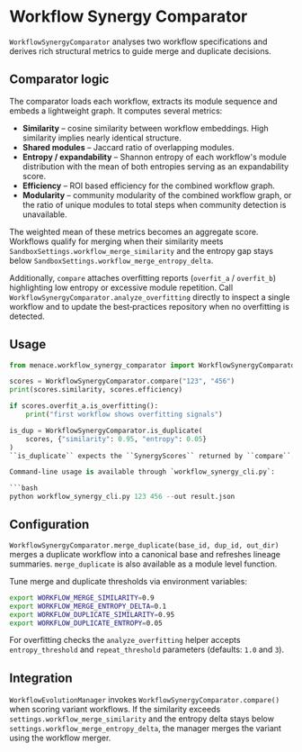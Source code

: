 # Workflow Synergy Comparator

`WorkflowSynergyComparator` analyses two workflow specifications and derives
rich structural metrics to guide merge and duplicate decisions.

## Comparator logic

The comparator loads each workflow, extracts its module sequence and embeds a
lightweight graph.  It computes several metrics:

- **Similarity** – cosine similarity between workflow embeddings.  High
  similarity implies nearly identical structure.
- **Shared modules** – Jaccard ratio of overlapping modules.
- **Entropy / expandability** – Shannon entropy of each workflow's module
  distribution with the mean of both entropies serving as an expandability
  score.
- **Efficiency** – ROI based efficiency for the combined workflow graph.
 - **Modularity** – community modularity of the combined workflow graph, or the
   ratio of unique modules to total steps when community detection is
   unavailable.

The weighted mean of these metrics becomes an aggregate score.  Workflows
qualify for merging when their similarity meets
`SandboxSettings.workflow_merge_similarity` and the entropy gap stays below
`SandboxSettings.workflow_merge_entropy_delta`.

Additionally, `compare` attaches overfitting reports (`overfit_a` / `overfit_b`)
highlighting low entropy or excessive module repetition.  Call
`WorkflowSynergyComparator.analyze_overfitting` directly to inspect a single
workflow and to update the best‑practices repository when no overfitting is
detected.

## Usage

```python
from menace.workflow_synergy_comparator import WorkflowSynergyComparator

scores = WorkflowSynergyComparator.compare("123", "456")
print(scores.similarity, scores.efficiency)

if scores.overfit_a.is_overfitting():
    print("first workflow shows overfitting signals")

is_dup = WorkflowSynergyComparator.is_duplicate(
    scores, {"similarity": 0.95, "entropy": 0.05}
)
``is_duplicate`` expects the ``SynergyScores`` returned by ``compare``.

Command‑line usage is available through `workflow_synergy_cli.py`:

```bash
python workflow_synergy_cli.py 123 456 --out result.json
```

## Configuration

`WorkflowSynergyComparator.merge_duplicate(base_id, dup_id, out_dir)` merges a
duplicate workflow into a canonical base and refreshes lineage summaries.
`merge_duplicate` is also available as a module level function.

Tune merge and duplicate thresholds via environment variables:

```bash
export WORKFLOW_MERGE_SIMILARITY=0.9
export WORKFLOW_MERGE_ENTROPY_DELTA=0.1
export WORKFLOW_DUPLICATE_SIMILARITY=0.95
export WORKFLOW_DUPLICATE_ENTROPY=0.05
```

For overfitting checks the `analyze_overfitting` helper accepts
`entropy_threshold` and `repeat_threshold` parameters (defaults: `1.0` and `3`).

## Integration

`WorkflowEvolutionManager` invokes `WorkflowSynergyComparator.compare()` when
scoring variant workflows.  If the similarity exceeds
`settings.workflow_merge_similarity` and the entropy delta stays below
`settings.workflow_merge_entropy_delta`, the manager merges the variant using
the workflow merger.

